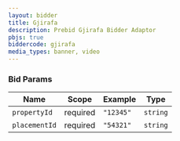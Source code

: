 ```yaml
---
layout: bidder
title: Gjirafa
description: Prebid Gjirafa Bidder Adaptor
pbjs: true
biddercode: gjirafa
media_types: banner, video
---
```



### Bid Params

| Name          | Scope    | Example            | Type      |
|---------------|----------|--------------------|-----------|
| `propertyId`  | required | `"12345"`          | `string`  |
| `placementId` | required | `"54321"`          | `string`  |